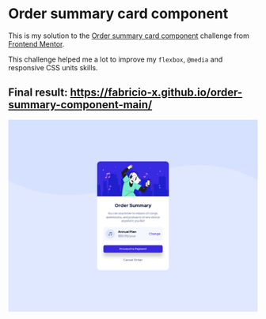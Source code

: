 # Order summary card component

This is my solution to the [Order summary card component](https://www.frontendmentor.io/challenges/order-summary-component-QlPmajDUj) challenge 
from [Frontend Mentor](https://www.frontendmentor.io/home).

This challenge helped me a lot to improve my `flexbox`, `@media` and responsive CSS units skills.
## Final result: https://fabricio-x.github.io/order-summary-component-main/
![Final result](./screenshot.png)
